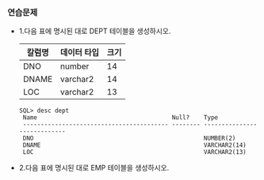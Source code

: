 ### 연습문제
* 1.다음 표에 명시된 대로 DEPT 테이블을 생성하시오.

  칼럼명 | 데이터 타입 | 크기
  ------|-------------|----
  DNO | number | 14
  DNAME | varchar2 | 14
  LOC | varchar2 | 13

  ```console
  SQL> desc dept
   Name                                      Null?    Type
   ----------------------------------------- -------- ----------------------------
   DNO                                                NUMBER(2)
   DNAME                                              VARCHAR2(14)
   LOC                                                VARCHAR2(13)
  ```

* 2.다음 표에 명시된 대로 EMP 테이블을 생성하시오.
